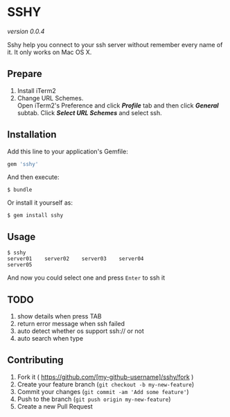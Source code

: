 # SSHY

_version 0.0.4_

Sshy help you connect to your ssh server without remember every name of it. It only works on Mac OS X.

## Prepare
1. Install iTerm2
2. Change URL Schemes.<br>Open iTerm2's Preference and click <b>_Profile_</b> tab and then click <b>_General_</b> subtab. Click <b>_Select URL Schemes_</b> and select ssh.

## Installation

Add this line to your application's Gemfile:

```ruby
gem 'sshy'
```

And then execute:

    $ bundle

Or install it yourself as:

    $ gem install sshy

## Usage

```
$ sshy
server01    server02    server03    server04
server05
```
And now you could select one and press `Enter` to ssh it

## TODO
1. show details when press TAB
2. return error message when ssh failed
3. auto detect whether os support ssh:// or not
4. auto search when type

## Contributing

1. Fork it ( https://github.com/[my-github-username]/sshy/fork )
2. Create your feature branch (`git checkout -b my-new-feature`)
3. Commit your changes (`git commit -am 'Add some feature'`)
4. Push to the branch (`git push origin my-new-feature`)
5. Create a new Pull Request
